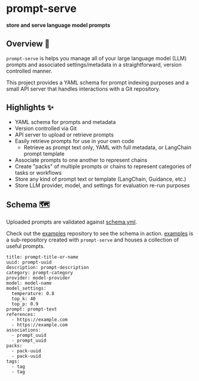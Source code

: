 # prompt-serve
**store and serve language model prompts**

## Overview 📖
`prompt-serve` is helps you manage all of your large language model (LLM) prompts and associated settings/metadata in a straightforward, version controlled manner. 

This project provides a YAML schema for prompt indexing purposes and a small API server that handles interactions with a Git repository.

## Highlights ✨
* YAML schema for prompts and metadata
* Version controlled via Git
* API server to upload or retrieve prompts
* Easily retrieve prompts for use in your own code
  * Retrieve as prompt text only, YAML with full metadata, or LangChain prompt template  
* Associate prompts to one another to represent chains
* Create "packs" of multiple prompts or chains to represent categories of tasks or workflows
* Store any kind of prompt text or template (LangChain, Guidance, etc.)
* Store LLM provider, model, and settings for evaluation re-run purposes

## Schema 🗺️
Uploaded prompts are validated against [schema.yml](schema.yml). 

Check out the [examples](examples/) repository to see the schema in action. [examples](examples/) is a sub-repository created with `prompt-serve` and houses a collection of useful prompts.

```
title: prompt-title-or-name
uuid: prompt-uuid
description: prompt-description
category: prompt-category
provider: model-provider
model: model-name
model_settings:
  temperature: 0.8
  top_k: 40
  top_p: 0.9
prompt: prompt-text
references:
  - https://example.com
  - https://example.com
associations:
  - prompt_uuid
  - prompt_uuid
packs:
  - pack-uuid
  - pack-uuid
tags:
  - tag
  - tag
```
